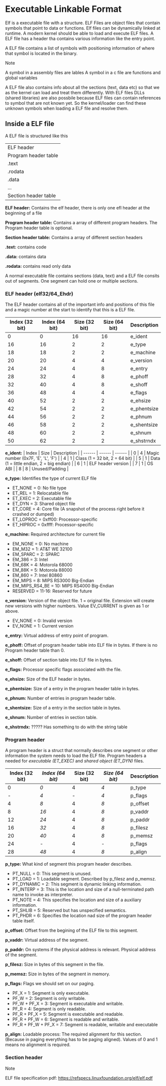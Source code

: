 # Executable Linkable Format
Elf is a executable file with a structure. ELF Files are object files that contain symbols that point to data or functions. 
Elf files can be dynamically linked at runtime. A modern kernel should be able to load and execute ELF files. A ELF file has a header tha contains various information like the entry point.


A ELF file contains a list of symbols with positioning information of where that symbol is located in the binary. 
>[!NOTE]
> A symbol in a assembly files are lables
> A symbol in a c file are functions and global variables


A ELF file also contains info about all the sections (text, data etc) so that we as the kernel can load and treat them differently.
With ELF files DLLs (shared libraries) are also possbile because ELF files can contain references to symbol that are not known yet. So the kernel/loader can find these unknown symbols when loading a ELF file and resolve them.

## Inside a ELF file
A ELF file is structured like this

| |
| ------ |
| ELF header |
| Program header table |
| .text |
| .rodata |
| .data |
| ... |
| Section header table |


**ELF header:** Contains the elf header, there is only one efl header at the beginning of a file


**Program header table:** Contains a array of different program headers. The Program header table is optional.


**Section header table:** Contains a array of different section headers


**.text:** contains code


**.data:** contains data


**.rodata:** contains read only data

A normal executable file contains sections (data, text) and a ELF file consits out of segments. One segment can hold one or multiple sections.

### ELF header (elf32/64_Ehdr)
The ELF header contains all of the important info and positions of this file and a magic number at the start to identify that this is a ELF file. 

| Index (32 bit) | Index (64 bit) | Size (32 bit) | Size (64 bit) | Description |
| ------ | ------ | ------ | ------ | ------ |
| 0 | 0 | 16 | 16 | e_ident |
| 16 | 16 | 2 | 2 | e_type |
| 18 | 18 | 2 | 2 | e_machine |
| 20 | 20 | 4 | 4 | e_version |
| 24 | 24 | 4 | 8 | e_entry |
| 28 | 32 | 4 | 8 | e_phoff |
| 32 | 40 | 4 | 8 | e_shoff |
| 36 | 48 | 4 | 4 | e_flags |
| 40 | 52 | 2 | 2 | e_ehsize |
| 42 | 54 | 2 | 2 | e_phentsize |
| 44 | 56 | 2 | 2 | e_phnum |
| 46 | 58 | 2 | 2 | e_shentsize |
| 48 | 60 | 2 | 2 | e_shnum |
| 50 | 62 | 2 | 2 | e_shstrndx |


**e_ident:**
| Index | Size | Description |
| ------ | ------ | ------ |
| 0 | 4 | Magic number (0x7F, 'E', 'L', 'F') |
| 4 | 1 | Class (1 = 32 bit, 2 = 64 bit) |
| 5 | 1 | Data (1 = little endian, 2 = big endian) |
| 6 | 1 | ELF header version |
| 7 | 1 | OS ABI |
| 8 | 8 | Unused/Padding |


**e_type:** Identifies the type of current ELF file
- ET_NONE = 0: No file type
- ET_REL = 1: Relocatable file
- ET_EXEC = 2: Executable file
- ET_DYN = 3: Shared object file
- ET_CORE = 4: Core file (A snapshot of the process right before it crashed or dumped)
- ET_LOPROC = 0xff00: Processor-specific
- ET_HIPROC = 0xffff: Processor-specific


**e_machine:** Required architecture for current file
- EM_NONE = 0: No machine
- EM_M32 = 1: AT&T WE 32100
- EM_SPARC = 2: SPARC
- EM_386 = 3: Intel
- EM_68K = 4: Motorola 68000
- EM_88K = 5: Motorola 88000
- EM_860 = 7: Intel 80860
- EM_MIPS = 8: MIPS RS3000 Big-Endian
- EM_MIPS_RS4_BE = 10: MIPS RS4000 Big-Endian
- RESERVED = 11-16: Reserved for future


**e_version:** Version of the object file. 1 = original file. Extension will create new versions with higher numbers. Value EV_CURRENT is given as 1 or above.
- EV_NONE = 0: Invalid version
- EV_NONE = 1: Current version


**e_entry:** Virtual address of entry point of program.


**e_phoff:** Offset of program header table into ELF file in bytes. If there is no Program header table than 0.


**e_shoff:** Offset of section table into ELF file in bytes.


**e_flags:** Processor specific flags associated with the file.


**e_ehsize:** Size of the ELF header in bytes.


**e_phentsize:** Size of a entry in the program header table in bytes.


**e_phnum:** Number of entries in program header table.


**e_shentsize:** Size of a entry in the section table in bytes.


**e_shnum:** Number of entries in section table.


**e_shstrndx:** ????? Has something to do with the string table 


### Program header
A program header is a struct that normally describes one segment or other information the system needs to load the ELF file. Program headers a needed for *executable (ET_EXEC)* and *shared object (ET_DYN)* files. 


| Index (32 bit) | *Index (64 bit)* | Size (32 bit) | *Size (64 bit)* | Description |
| ------ | ------ | ------ | ------ | ------ |
| 0 | *0* | 4 | *4* | p_type |
| - | *4* | - | *4* | p_flags |
| 4 | *8* | 4 | *8* | p_offset |
| 8 | *16* | 4 | *8* | p_vaddr |
| 12 | *24* | 4 | *8* | p_paddr |
| 16 | *32* | 4 | *8* | p_filesz |
| 20 | *40* | 4 | *8* | p_memsz |
| 24 | - | 4 | - | p_flags |
| 28 | *48* | 4 | *8* | p_align |


**p_type:** What kind of segment this program header describes.
- PT_NULL = 0: This segment is unused.
- PT_LOAD = 1: Loadable segment. Described by p_filesz and p_memsz.
- PT_DYNAMIC = 2: This segment is dynamic linking information.
- PT_INTERP = 3: This is the location and size of a null-terminated path name to invoke as interpreter.
- PT_NOTE = 4: This specifies the location and size of a auxiliary information.
- PT_SHLIB = 5: Reserved but has unspecified semantics.
- PT_PHDR = 6: Specifies the location nad size of the program header table itself. 


**p_offset:** Offset from the begining of the ELF file to this segment.


**p_vaddr:** Virtual address of the segment.


**p_paddr:** On systems if the physical address is relevant. Physical address of the segment.


**p_filesz:** Size in bytes of this segment in the file.


**p_memsz:** Size in bytes of the segment in memory.


**p_flags:** Flags we should set on our paging.
- PF_X = 1: Segment is only executable.
- PF_W = 2: Segment is only writable.
- PF_W + PF_X = 3: Segment is executable and writable.
- PF_R = 4: Segment is only readable.
- PF_R + PF_X = 5: Segment is executable and readable.
- PF_R + PF_W = 6: Segment is readable and writable.
- PF_R + PF_W + PF_X = 7: Segment is readable, writable and executable


**p_align:** Loadable process: The required alignment for this section. (Because in paging everything has to be paging aligned). Values of 0 and 1 means no alignment is required.


### Section header

>[!NOTE]
>ELF file specification pdf:
>https://refspecs.linuxfoundation.org/elf/elf.pdf